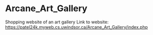# Arcane_Art_Gallery
Shopping website of an art gallery
Link to website: https://patel24k.myweb.cs.uwindsor.ca/Arcane_Art_Gallery/index.php

